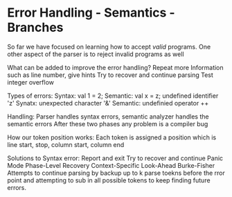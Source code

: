 # Error Handling - Semantics - Branches

So far we have focused on learning how to accept _valid_ programs. One other aspect of the parser is to reject invalid programs as well

What can be added to improve the error handling? 
  Repeat more Information such as line number, give hints
  Try to recover and continue parsing
  Test integer overflow

Types of errors:
  Syntax: val 1 = 2;
  Semantic: val x = z; undefined identifier 'z'
  Synatx: unexpected character '&'
  Semantic: undefinied operator ++

Handling:
  Parser handles syntax errors, semantic analyzer handles the semantic errors
  After these two phases any problem is a compiler bug

How our token position works:
  Each token is assigned a position which is line start, stop, column start, column end

Solutions to Syntax error:
  Report and exit
  Try to recover and continue
    Panic Mode
    Phase-Level Recovery
    Context-Specific Look-Ahead
    Burke-Fisher
      Attempts to continue parsing by backup up to k parse
      toekns before the rror point and attempting to sub
      in all possible tokens to keep finding future errors.
